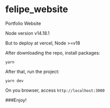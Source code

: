 # felipe_website
Portfolio Website

Node version v14.18.1

But to deploy at vercel, Node >=v18

After downloading the repo, install packages:

```
yarn
```

After that, run the project:

```
yarn dev
```

On you browser, access `http://localhost:3000`

###Enjoy!
